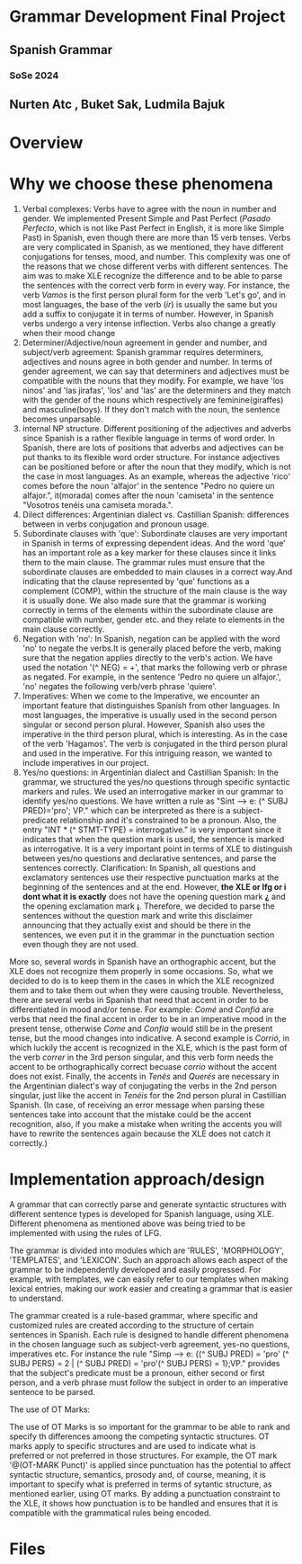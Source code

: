    # Grammar Development Final Project
   ## Spanish Grammar 
   ### SoSe 2024 
   ## Nurten Atc , Buket Sak, Ludmila Bajuk

# Overview



# Why we choose these phenomena
 1. Verbal complexes: Verbs have to agree with the noun in number and gender. We implemented Present Simple and Past Perfect (*Pasado Perfecto*, which is not like Past Perfect in English, it is more like Simple Past) in Spanish, even though there are more than 15 verb tenses. Verbs are very complicated in Spanish, as we mentioned, they have different conjugations for tenses, mood, and number. This complexity was one of the reasons that we chose different verbs with different sentences. The aim was to make XLE recognize the difference and to be able to parse the sentences with the correct verb form in every way. For instance, the verb *Vamos* is the first person plural form for the verb 'Let's go', and in most languages, the base of the verb (*ir*) is usually the same but you add a suffix to conjugate it in terms of number. However, in Spanish verbs undergo a very intense inflection. Verbs also change a greatly when their mood change
 2. Determiner/Adjective/noun agreement in gender and number, and subject/verb agreement: Spanish grammar requires determiners, adjectives and nouns agree in both gender and number. In terms of gender agreement, we can say that determiners and adjectives must be compatible with the nouns that they modify. For example, we have 'los ninos' and 'las jirafas', 'los' and 'las' are the determiners and they match with the gender of the nouns which respectively are feminine(giraffes) and masculine(boys). If they don't match with the noun, the sentence becomes unparsable.
 3. internal NP structure. Different positioning of the adjectives and adverbs since Spanish is a rather flexible language in terms of word order. In Spanish, there are lots of positions that adverbs and adjectives can be put thanks to its flexible word order structure. For instance adjectives can be positioned before or after the noun that they modify, which is not the case in most languages. As an example, whereas the adjective 'rico' comes before the noun 'alfajor' in the sentence "Pedro no quiere un alfajor.", it(morada) comes after the noun 'camiseta' in the sentence "Vosotros tenéis una camiseta morada.".
 4. Dilect differences: Argentinian dialect vs. Castillian Spanish: differences between in verbs conjugation and pronoun usage.
 5. Subordinate clauses with 'que': Subordinate clauses are very important in Spanish in terms of expressing dependent ideas. And the word 'que' has an important role as a key marker for these clauses since it links them to the main clause. The grammar rules must ensure that the subordinate clauses are embedded to main clauses in a correct way.And indicating that the clause represented by 'que' functions as a complement (COMP), within the structure of the main clause is the way it is usually done. We also made sure that the grammar is working correctly in terms of the elements within the subordinate clause are compatible with number, gender etc. and they relate to elements in the main clause correctly.
 6. Negation with 'no': In Spanish, negation can be applied with the word 'no' to negate the verbs.It is generally placed before the verb, making sure that the negation applies directly to the verb's action. We have used the notation '(^ NEG) = +', that marks the following verb or phrase as negated. For example, in the sentence 'Pedro no quiere un alfajor.', 'no' negates the following verb/verb phrase 'quiere'. 
 7. Imperatives: When we come to the Imperative, we encounter an important feature that distinguishes Spanish from other languages. In most languages, the imperative is usually used in the second person singular or second person plural. However, Spanish also uses the imperative in the third person plural, which is interesting. As in the case of the verb 'Hagamos'. The verb is conjugated in the third person plural and used in the imperative. For this intriguing reason, we wanted to include imperatives in our project.
 8. Yes/no questions: in Argentinian dialect and Castillian Spanish: In the grammar, we structured the yes/no questions through specific syntactic markers and rules. We used an interrogative marker in our grammar to identify yes/no questions. We have written a rule as "Sint --> e: (^ SUBJ PRED)='pro'; VP." which can be interpreted as there is a subject-predicate relationship and it's constrained to be a pronoun. Also, the entry "INT * (^ STMT-TYPE) = interrogative." is very important since it indicates that when the question mark is used, the sentence is marked as interrogative. It is a very important point in terms of XLE to distinguish between yes/no questions and declarative sentences, and parse the sentences correctly.
Clarification: In Spanish, all questions and exclamatory sentences use their respective punctuation marks at the beginning of the sentences and at the end. However, **the XLE or lfg or i dont what it is exactly** does not have the opening question mark **¿** and the opening exclamation mark **¡**. Therefore, we decided to parse the sentences without the question mark and write this disclaimer announcing that they actually exist and should be there in the sentences, we even put it in the grammar in the punctuation section even though they are not used. 

More so, several words in Spanish have an orthographic accent, but the XLE does not recognize them properly in some occasions. So, what we decided to do is to keep them in the cases in which the XLE recognized them and to take them out when they were causing trouble. Nevertheless, there are several verbs in Spanish that need that accent in order to be differentiated in mood and/or tense. For example: *Comé* and *Confiá* are verbs that need the final accent in order to be in an imperative mood in the present tense, otherwise *Come* and *Confia* would still be in the present tense, but the mood changes into indicative. A second example is *Corrió*, in which luckily the accent is recognized in the XLE, which is the past form of the verb *correr* in the 3rd person singular, and this verb form needs the accent to be orthographically correct becuase *corrio* without the accent does not exist. Finally, the accents in *Tenés* and *Querés* are necessary in the Argentinian dialect's way of conjugating the verbs in the 2nd person singular, just like the accent in *Tenéis* for the 2nd person plural in Castillian Spanish. (In case, of receiving an error message when parsing these sentences take into account that the mistake could be the accent recognition, also, if you make a mistake when writing the accents you will have to rewrite the sentences again because the XLE does not catch it correctly.)



# Implementation approach/design

A grammar that can correctly parse and generate syntactic structures with different sentence types is developed for Spanish language, using XLE.
Different phenomena as mentioned above was being tried to be implemented with using the rules of LFG.

The grammar is divided into modules which are 'RULES', 'MORPHOLOGY', 'TEMPLATES', and 'LEXICON'. Such an approach allows each aspect of the grammar to be independently developed and easily progressed. For example, with templates, we can easily refer to our templates when making lexical entries, making our work easier and creating a grammar that is easier to understand.

The grammar created is a rule-based grammar, where specific and customized rules are created according to the structure of certain sentences in Spanish. Each rule is designed to handle different phenomena in the chosen language such as subject-verb agreement, yes-no questions, imperatives etc. For instance the rule "Simp --> e:  {(^ SUBJ PRED) = 'pro' (^ SUBJ PERS) = 2 | (^ SUBJ PRED) = 'pro'(^ SUBJ PERS) = 1};VP." provides that the subject's predicate must be a pronoun, either second or first person, and a verb phrase must follow the subject in order to an imperative sentence to be parsed.

The use of OT Marks:

The use of OT Marks is so important for the grammar to be able to rank and specify th differences amoong the competing syntactic structures. OT marks apply to specific structures and are used to indicate what is preferred or not preferred in those structures. For example, the OT mark '@(OT-MARK Punct)' is applied since punctuation has the potential to affect syntactic structure, semantics, prosody and, of course, meaning, it is important to specify what is preferred in terms of sytantic structure, as mentioned earlier, using OT marks. By adding a punctuation constraint to the XLE, it shows how punctuation is to be handled and ensures that it is compatible with the grammatical rules being encoded.


# Files
